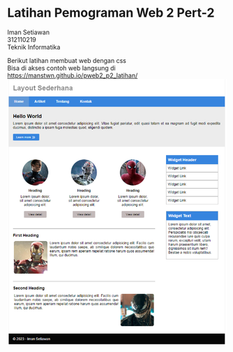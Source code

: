 # Latihan Pemograman Web 2 Pert-2

Iman Setiawan\
312110219\
Teknik Informatika

Berikut latihan membuat web dengan css\
Bisa di akses contoh web langsung di https://manstwn.github.io/pweb2_p2_latihan/
![](preview.png)

